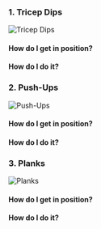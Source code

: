 ### 1. Tricep Dips

![Tricep Dips](https://hips.hearstapps.com/hmg-prod.s3.amazonaws.com/images/60-tricep-dips-ps-1550754491.gif)

#### How do I get in position?



#### How do I do it?



### 2. Push-Ups

![Push-Ups](https://thumbs.gfycat.com/GlossySkinnyDuckbillcat-small.gif)

#### How do I get in position?



#### How do I do it?



### 3. Planks

![Planks](https://imagesvc.meredithcorp.io/v3/mm/image?url=https%3A%2F%2Fstatic.onecms.io%2Fwp-content%2Fuploads%2Fsites%2F35%2F2020%2F02%2Flow-plank-hold.jpg)

#### How do I get in position?



#### How do I do it?


